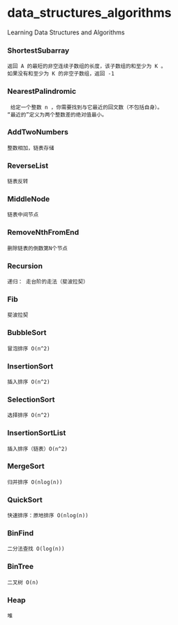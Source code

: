 # data_structures_algorithms
Learning Data Structures and Algorithms

### ShortestSubarray
    返回 A 的最短的非空连续子数组的长度，该子数组的和至少为 K 。
    如果没有和至少为 K 的非空子数组，返回 -1
### NearestPalindromic
     给定一个整数 n ，你需要找到与它最近的回文数（不包括自身）。
    “最近的”定义为两个整数差的绝对值最小。
### AddTwoNumbers
    整数相加，链表存储
### ReverseList
    链表反转
### MiddleNode
    链表中间节点
### RemoveNthFromEnd
    删除链表的倒数第N个节点
### Recursion
    递归： 走台阶的走法（斐波拉契）
### Fib
    斐波拉契
### BubbleSort
    冒泡排序 O(n^2)
### InsertionSort
    插入排序 O(n^2)
### SelectionSort
    选择排序 O(n^2)
### InsertionSortList
    插入排序（链表）O(n^2)
### MergeSort
    归并排序 O(nlog(n))
### QuickSort
    快速排序：原地排序 O(nlog(n))
### BinFind
    二分法查找 O(log(n))
### BinTree
    二叉树 O(n)
### Heap
    堆
